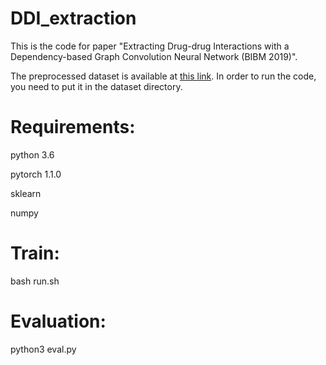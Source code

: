 DDI_extraction
====
This is the code for paper "Extracting Drug-drug Interactions with a Dependency-based Graph Convolution Neural Network (BIBM 2019)".

The preprocessed dataset is  available at [this link](https://drive.google.com/drive/folders/15px_dODJjww8l1OaIYkzbdOgbXR1lZdu?usp=sharing). In order to run the code, you need to put it in the dataset directory.


Requirements:
===

python 3.6

pytorch 1.1.0

sklearn

numpy

 Train:
 ====
 
 bash run.sh

Evaluation:
====
 
 python3 eval.py
